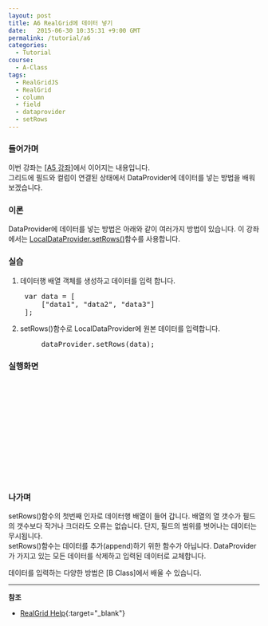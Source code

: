 ```yaml
---
layout: post
title: A6 RealGrid에 데이터 넣기
date:   2015-06-30 10:35:31 +9:00 GMT
permalink: /tutorial/a6
categories:
  - Tutorial
course:
  - A-Class
tags: 
  - RealGridJS
  - RealGrid
  - column
  - field
  - dataprovider
  - setRows
---
```


<script type="text/javascript" src="/script/dlgrids_eval.js"></script>
<script type="text/javascript" src="/script/realgridjs.js"></script>

<script>
var gridView;
var dataProvider;
    
$(document).ready( function() {

    RealGridJS.setTrace(false);
    RealGridJS.setRootContext("/script");
    
    dataProvider = new RealGridJS.LocalDataProvider();
    gridView = new RealGridJS.GridView("realgrid");
    gridView.setDataSource(dataProvider);

    //두 개의 필드를 가진 배열 객체를 생성합니다.
    var fields = [
        {
            fieldName: "field1"
        },
        {
            fieldName: "field2"
        }
    ];
    //DataProvider의 setFields함수로 필드를 입력합니다.
    dataProvider.setFields(fields);

    //필드와 연결된 컬럼을 가진 배열 객체를 생성합니다.
    var columns = [
        {
            name: "col1",
            fieldName: "field1",
            header : {
                text: "컬럼1"
            },
            width: 200
        },
        {
            name: "col2",
            fieldName: "field2",
            header : {
                text: "컬럼2"
            },
            width: 200
        }
    ];
    //컬럼을 GridView에 입력 합니다.
    gridView.setColumns(columns);

    var data = [
        ["data1", "data2", "data3"]
    ];
    dataProvider.setRows(data);
});
</script>

### 들어가며

이번 강좌는 \[[A5 강좌](/tutorial/a5)\]에서 이어지는 내용입니다.  
그리드에 필드와 컬럼이 연결된 상태에서 DataProvider에 데이터를 넣는 방법을 배워 보겠습니다.

### 이론

DataProvider에 데이터를 넣는 방법은 아래와 같이 여러가지 방법이 있습니다. 이 강좌에서는 [LocalDataProvider.setRows()](http://help.realgrid.com/api/LocalDataProvider/setRows/)함수를 사용합니다.



### 실습

1. 데이터행 배열 객체를 생성하고 데이터를 입력 합니다.
    
    <pre class="prettyprint">
    var data = [
        ["data1", "data2", "data3"]
    ];</pre>
2. setRows()함수로 LocalDataProvider에 원본 데이터를 입력합니다.
    
    <pre class="prettyprint">
        dataProvider.setRows(data);</pre>

### 실행화면

<div id="realgrid" style="width: 100%; height: 200px;"></div>
<p></p>

### 나가며

setRows()함수의 첫번째 인자로 데이터행 배열이 들어 갑니다. 배열의 열 갯수가 필드의 갯수보다 작거나 크더라도 오류는 없습니다. 단지, 필드의 범위를 벗어나는 데이터는 무시됩니다.   
setRows()함수는 데이터를 추가(append)하기 위한 함수가 아닙니다. DataProvider가 가지고 있는 모든 데이터를 삭제하고 입력된 데이터로 교체합니다.

데이터를 입력하는 다양한 방법은 \[B Class\]에서 배울 수 있습니다. 

---
**참조**

* [RealGrid Help](http://help.realgrid.com){:target="_blank"}